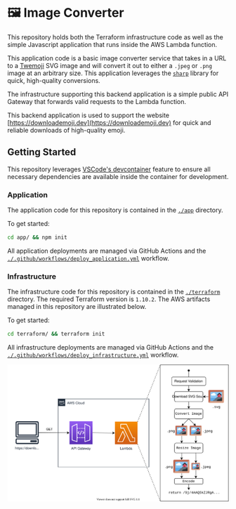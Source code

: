 # 🖼 Image Converter

This repository holds both the Terraform infrastructure code as well as the simple Javascript application that runs inside the AWS Lambda function.

This application code is a basic image converter service that takes in a URL to a [Twemoji](https://github.com/twitter/twemoji) SVG image and will convert it out to either a `.jpeg` or `.png` image at an arbitrary size. This application leverages the [`sharp`](https://sharp.pixelplumbing.com/) library for quick, high-quality conversions.

The infrastructure supporting this backend application is a simple public API Gateway that forwards valid requests to the Lambda function.

This backend application is used to support the website [https://downloademoji.dev](https://downloademoji.dev) for quick and reliable downloads of high-quality emoji.

## Getting Started

This repository leverages [VSCode's devcontainer](https://code.visualstudio.com/docs/remote/containers) feature to ensure all necessary dependencies are available inside the container for development.

### Application

The application code for this repository is contained in the [`./app`](./app) directory.

To get started:

```bash
cd app/ && npm init
```

All application deployments are managed via GitHub Actions and the [`./.github/workflows/deploy_application.yml`](./.github/workflows/deploy_application.yml) workflow.

### Infrastructure

The infrastructure code for this repository is contained in the [`./terraform`](./terraform) directory. The required Terraform version is `1.10.2`. The AWS artifacts managed in this repository are illustrated below.

To get started:

```bash
cd terraform/ && terraform init
```

All infrastructure deployments are managed via GitHub Actions and the [`./.github/workflows/deploy_infrastructure.yml`](./.github/workflows/deploy_infrastructure.yml) workflow.

![](./assets/architecture.svg)
